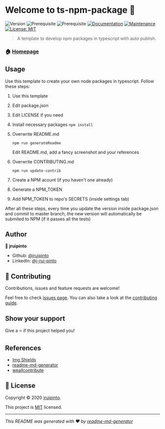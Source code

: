 # Welcome to ts-npm-package 👋
![Version](https://img.shields.io/badge/version-0.1.0--alpha-blue.svg?cacheSeconds=2592000)
![Prerequisite](https://img.shields.io/badge/node-%3E%3D12.18.2-blue.svg)
![Prerequisite](https://img.shields.io/badge/npm-%3E%3D6.14.5-blue.svg)
[![Documentation](https://img.shields.io/badge/documentation-yes-brightgreen.svg)](https://github.com/jruipinto/ts-npm-package#readme)
[![Maintenance](https://img.shields.io/badge/Maintained%3F-yes-green.svg)](https://github.com/jruipinto/ts-npm-package/graphs/commit-activity)
[![License: MIT](https://img.shields.io/github/license/jruipinto/ts-npm-package)](https://github.com/jruipinto/ts-npm-package/blob/master/LICENSE)

> A template to develop npm packages in typescript with auto publish.

### 🏠 [Homepage](https://jruipinto.github.io/ts-npm-package/#readme)

## Usage

Use this template to create your own node packages in typescript.
Follow these steps:

1. Use this template
2. Edit package.json
3. Edit LICENSE if you need
4. Install necessary packages
   ``
   npm install
   ``
5. Overwrite README.md
   
   ``
   npm run generateReadme
   ``

   Edit README.md, add a fancy screenshot and your references

6. Overwrite CONTRIBUTING.md
   
   ``
   npm run update-contrib
   ``

7. Create a NPM acount (if you haven't one already)
8. Generate a NPM_TOKEN
9.  Add NPM_TOKEN to repo's SECRETS (inside settings tab)

After all these steps, every time you update the version inside package.json and commit to master branch, the new version will automatically be submited to NPM (if it passes all the tests)


## Author

👤 **jruipinto**

* Github: [@jruipinto](https://github.com/jruipinto)
* LinkedIn: [@j-rui-pinto](https://linkedin.com/in/j-rui-pinto)

## 🤝 Contributing

Contributions, issues and feature requests are welcome!

Feel free to check [issues page](https://github.com/jruipinto/ts-npm-package/issues). You can also take a look at the [contributing guide](https://github.com/jruipinto/ts-npm-package/blob/master/CONTRIBUTING.md).

## Show your support

Give a ⭐️ if this project helped you!

## References
* [Img Shields](https://shields.io)
* [readme-md-generator](https://github.com/kefranabg/readme-md-generator)
* [weallcontribute]()


## 📝 License

Copyright © 2020 [jruipinto](https://github.com/jruipinto).

This project is [MIT](https://github.com/jruipinto/ts-npm-package/blob/master/LICENSE) licensed.

***
_This README was generated with ❤️ by [readme-md-generator](https://github.com/kefranabg/readme-md-generator)_